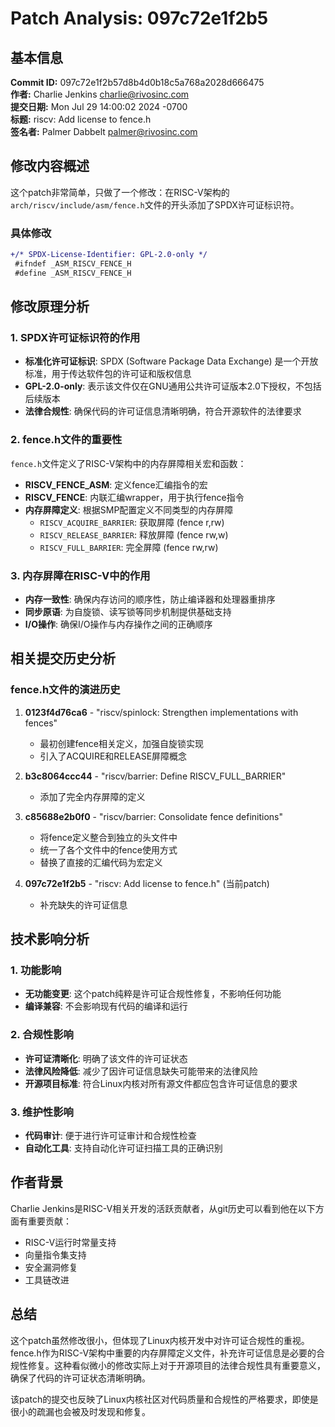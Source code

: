 # Patch Analysis: 097c72e1f2b5

## 基本信息

**Commit ID:** 097c72e1f2b57d8b4d0b18c5a768a2028d666475  
**作者:** Charlie Jenkins <charlie@rivosinc.com>  
**提交日期:** Mon Jul 29 14:00:02 2024 -0700  
**标题:** riscv: Add license to fence.h  
**签名者:** Palmer Dabbelt <palmer@rivosinc.com>  

## 修改内容概述

这个patch非常简单，只做了一个修改：在RISC-V架构的`arch/riscv/include/asm/fence.h`文件的开头添加了SPDX许可证标识符。

### 具体修改

```diff
+/* SPDX-License-Identifier: GPL-2.0-only */
 #ifndef _ASM_RISCV_FENCE_H
 #define _ASM_RISCV_FENCE_H
```

## 修改原理分析

### 1. SPDX许可证标识符的作用

- **标准化许可证标识**: SPDX (Software Package Data Exchange) 是一个开放标准，用于传达软件包的许可证和版权信息
- **GPL-2.0-only**: 表示该文件仅在GNU通用公共许可证版本2.0下授权，不包括后续版本
- **法律合规性**: 确保代码的许可证信息清晰明确，符合开源软件的法律要求

### 2. fence.h文件的重要性

`fence.h`文件定义了RISC-V架构中的内存屏障相关宏和函数：

- **RISCV_FENCE_ASM**: 定义fence汇编指令的宏
- **RISCV_FENCE**: 内联汇编wrapper，用于执行fence指令
- **内存屏障定义**: 根据SMP配置定义不同类型的内存屏障
  - `RISCV_ACQUIRE_BARRIER`: 获取屏障 (fence r,rw)
  - `RISCV_RELEASE_BARRIER`: 释放屏障 (fence rw,w)
  - `RISCV_FULL_BARRIER`: 完全屏障 (fence rw,rw)

### 3. 内存屏障在RISC-V中的作用

- **内存一致性**: 确保内存访问的顺序性，防止编译器和处理器重排序
- **同步原语**: 为自旋锁、读写锁等同步机制提供基础支持
- **I/O操作**: 确保I/O操作与内存操作之间的正确顺序

## 相关提交历史分析

### fence.h文件的演进历史

1. **0123f4d76ca6** - "riscv/spinlock: Strengthen implementations with fences"
   - 最初创建fence相关定义，加强自旋锁实现
   - 引入了ACQUIRE和RELEASE屏障概念

2. **b3c8064ccc44** - "riscv/barrier: Define RISCV_FULL_BARRIER"
   - 添加了完全内存屏障的定义

3. **c85688e2b0f0** - "riscv/barrier: Consolidate fence definitions"
   - 将fence定义整合到独立的头文件中
   - 统一了各个文件中的fence使用方式
   - 替换了直接的汇编代码为宏定义

4. **097c72e1f2b5** - "riscv: Add license to fence.h" (当前patch)
   - 补充缺失的许可证信息

## 技术影响分析

### 1. 功能影响
- **无功能变更**: 这个patch纯粹是许可证合规性修复，不影响任何功能
- **编译兼容**: 不会影响现有代码的编译和运行

### 2. 合规性影响
- **许可证清晰化**: 明确了该文件的许可证状态
- **法律风险降低**: 减少了因许可证信息缺失可能带来的法律风险
- **开源项目标准**: 符合Linux内核对所有源文件都应包含许可证信息的要求

### 3. 维护性影响
- **代码审计**: 便于进行许可证审计和合规性检查
- **自动化工具**: 支持自动化许可证扫描工具的正确识别

## 作者背景

Charlie Jenkins是RISC-V相关开发的活跃贡献者，从git历史可以看到他在以下方面有重要贡献：
- RISC-V运行时常量支持
- 向量指令集支持
- 安全漏洞修复
- 工具链改进

## 总结

这个patch虽然修改很小，但体现了Linux内核开发中对许可证合规性的重视。fence.h作为RISC-V架构中重要的内存屏障定义文件，补充许可证信息是必要的合规性修复。这种看似微小的修改实际上对于开源项目的法律合规性具有重要意义，确保了代码的许可证状态清晰明确。

该patch的提交也反映了Linux内核社区对代码质量和合规性的严格要求，即使是很小的疏漏也会被及时发现和修复。